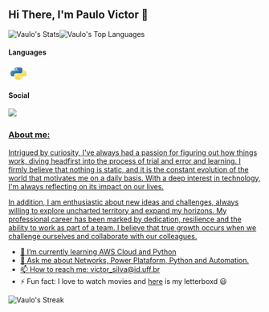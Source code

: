 ## Hi There, I'm Paulo Victor 👋

  
![Vaulo's Stats](https://github-readme-stats.vercel.app/api?username=Vaulo&theme=gotham&show_icons=true&hide_border=true&count_private=true)![Vaulo's Top Languages](https://github-readme-stats.vercel.app/api/top-langs/?username=Vaulo&theme=gotham&show_icons=true&hide_border=true&layout=compact)

#### Languages                 
<img align="center" alt="PV-Python" height="30" width="40" src="https://raw.githubusercontent.com/devicons/devicon/master/icons/python/python-original.svg">

#### Social
<a href="https://www.linkedin.com/in/paulo-victor-silva-9465b6165/" target="_blank"><img src="https://img.shields.io/badge/-LinkedIn-%230077B5?style=for-the-badge&logo=linkedin&logoColor=white" target="_blank">

### About me: 
Intrigued by curiosity, I've always had a passion for figuring out how things work, diving headfirst into the process of trial and error and learning. I firmly believe that nothing is static, and it is the constant evolution of the world that motivates me on a daily basis. With a deep interest in technology, I'm always reflecting on its impact on our lives.

In addition, I am enthusiastic about new ideas and challenges, always willing to explore uncharted territory and expand my horizons. My professional career has been marked by dedication, resilience and the ability to work as part of a team. I believe that true growth occurs when we challenge ourselves and collaborate with our colleagues.

- 🌱 I’m currently learning AWS Cloud and Python
- 💬 Ask me about Networks, Power Plataform, Python and Automation.
- 📫 How to reach me: victor_silva@id.uff.br
- ⚡ Fun fact: I love to watch movies and [here](https://letterboxd.com/VauloPictor/) is my letterboxd 😃
  
![Vaulo's Streak](https://github-readme-streak-stats.herokuapp.com/?user=Vaulo&theme=gotham&hide_border=false)
